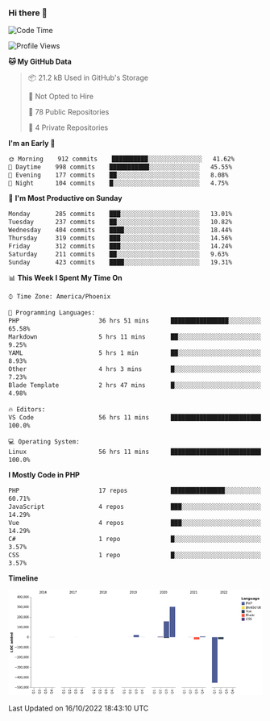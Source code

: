 ### Hi there 👋

<!--START_SECTION:waka-->
![Code Time](http://img.shields.io/badge/Code%20Time-7%2C697%20hrs%2041%20mins-blue)

![Profile Views](http://img.shields.io/badge/Profile%20Views-0-blue)

**🐱 My GitHub Data** 

> 📦 21.2 kB Used in GitHub's Storage 
 > 
> 🚫 Not Opted to Hire
 > 
> 📜 78 Public Repositories 
 > 
> 🔑 4 Private Repositories  
 > 
**I'm an Early 🐤** 

```text
🌞 Morning    912 commits    ██████████░░░░░░░░░░░░░░░   41.62% 
🌆 Daytime    998 commits    ███████████░░░░░░░░░░░░░░   45.55% 
🌃 Evening    177 commits    ██░░░░░░░░░░░░░░░░░░░░░░░   8.08% 
🌙 Night      104 commits    █░░░░░░░░░░░░░░░░░░░░░░░░   4.75%

```
📅 **I'm Most Productive on Sunday** 

```text
Monday       285 commits    ███░░░░░░░░░░░░░░░░░░░░░░   13.01% 
Tuesday      237 commits    ██░░░░░░░░░░░░░░░░░░░░░░░   10.82% 
Wednesday    404 commits    ████░░░░░░░░░░░░░░░░░░░░░   18.44% 
Thursday     319 commits    ███░░░░░░░░░░░░░░░░░░░░░░   14.56% 
Friday       312 commits    ███░░░░░░░░░░░░░░░░░░░░░░   14.24% 
Saturday     211 commits    ██░░░░░░░░░░░░░░░░░░░░░░░   9.63% 
Sunday       423 commits    ████░░░░░░░░░░░░░░░░░░░░░   19.31%

```


📊 **This Week I Spent My Time On** 

```text
⌚︎ Time Zone: America/Phoenix

💬 Programming Languages: 
PHP                      36 hrs 51 mins      ████████████████░░░░░░░░░   65.58% 
Markdown                 5 hrs 11 mins       ██░░░░░░░░░░░░░░░░░░░░░░░   9.25% 
YAML                     5 hrs 1 min         ██░░░░░░░░░░░░░░░░░░░░░░░   8.93% 
Other                    4 hrs 3 mins        █░░░░░░░░░░░░░░░░░░░░░░░░   7.23% 
Blade Template           2 hrs 47 mins       █░░░░░░░░░░░░░░░░░░░░░░░░   4.98%

🔥 Editors: 
VS Code                  56 hrs 11 mins      █████████████████████████   100.0%

💻 Operating System: 
Linux                    56 hrs 11 mins      █████████████████████████   100.0%

```

**I Mostly Code in PHP** 

```text
PHP                      17 repos            ███████████████░░░░░░░░░░   60.71% 
JavaScript               4 repos             ███░░░░░░░░░░░░░░░░░░░░░░   14.29% 
Vue                      4 repos             ███░░░░░░░░░░░░░░░░░░░░░░   14.29% 
C#                       1 repo              █░░░░░░░░░░░░░░░░░░░░░░░░   3.57% 
CSS                      1 repo              █░░░░░░░░░░░░░░░░░░░░░░░░   3.57%

```


**Timeline**

![Chart not found](https://raw.githubusercontent.com/mikebronner/mikebronner/master/charts/bar_graph.png) 


 Last Updated on 16/10/2022 18:43:10 UTC
<!--END_SECTION:waka-->

<!--
**mikebronner/mikebronner** is a ✨ _special_ ✨ repository because its `README.md` (this file) appears on your GitHub profile.

Here are some ideas to get you started:

- 🔭 I’m currently working on ...
- 🌱 I’m currently learning ...
- 👯 I’m looking to collaborate on ...
- 🤔 I’m looking for help with ...
- 💬 Ask me about ...
- 📫 How to reach me: ...
- 😄 Pronouns: ...
- ⚡ Fun fact: ...
-->
